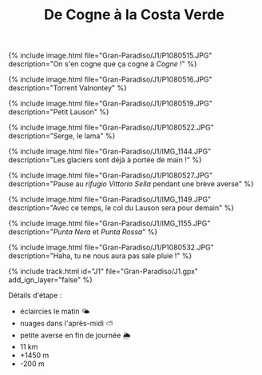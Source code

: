 ﻿---
title: "De Cogne à la Costa Verde"
permalink: /Gran-Paradiso/J1/
sidebar:
  nav: "gran_paradiso"
enable_tracks: true
---

{% include image.html file="Gran-Paradiso/J1/P1080515.JPG" description="On s'en cogne que ça cogne à *Cogne* !" %}

{% include image.html file="Gran-Paradiso/J1/P1080516.JPG" description="Torrent Valnontey" %}

{% include image.html file="Gran-Paradiso/J1/P1080519.JPG" description="Petit Lauson" %}

{% include image.html file="Gran-Paradiso/J1/P1080522.JPG" description="Serge, le lama" %}

{% include image.html file="Gran-Paradiso/J1/IMG_1144.JPG" description="Les glaciers sont déjà à portée de main !" %}

{% include image.html file="Gran-Paradiso/J1/P1080527.JPG" description="Pause au *rifugio Vittorio Sella* pendant une brève averse" %}

{% include image.html file="Gran-Paradiso/J1/IMG_1149.JPG" description="Avec ce temps, le col du Lauson sera pour demain" %}

{% include image.html file="Gran-Paradiso/J1/IMG_1155.JPG" description="*Punta Nera* et *Punta Rossa*" %}

{% include image.html file="Gran-Paradiso/J1/P1080532.JPG" description="Haha, tu ne nous aura pas sale pluie !" %}

{% include track.html id="J1" file="Gran-Paradiso/J1.gpx" add_ign_layer="false" %}

Détails d'étape :
* éclaircies le matin :sun_behind_small_cloud:
* nuages dans l'après-midi :partly_sunny:
* petite averse en fin de journée :sun_behind_rain_cloud:
* 11 km
* +1450 m
* -200 m
